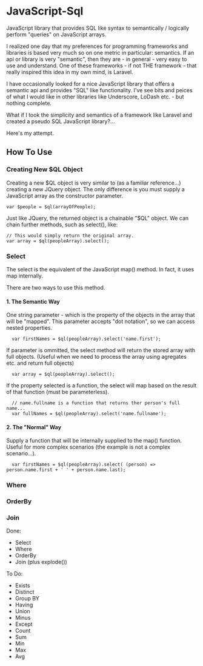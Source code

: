 # JavaScript-Sql
JavaScript library that provides SQL like syntax to semantically / logically perform "queries" on JavaScript arrays.

I realized one day that my preferences for programming frameworks and libraries is based very much so on one metric in particular: semantics. If an api or library is very "semantic", then they are - in general - very easy to use and understand. One of these frameworks - if not THE framework - that really inspired this idea in my own mind, is Laravel.

I have occasionally looked for a nice JavaScript library that offers a semantic api and provides "SQL" like functionality. I've see bits and peices of what I would like in other libraries like Underscore, LoDash etc. - but nothing complete.

What if I took the simplicity and semantics of a framework like Laravel and created a pseudo SQL JavaScript library?...

Here's my attempt.

## How To Use

### Creating New $QL Object
Creating a new $QL object is very similar to (as a familiar reference...) creating a new JQuery object. The only difference is you must supply a JavaScript array as the constructor parameter. 

```
var $people = $ql(arrayOfPeople);
```

Just like JQuery, the returned object is a chainable "$QL" object. We can chain further methods, such as select(), like:

```
// This would simply return the original array.
var array = $ql(peopleArray).select();
```

### Select

The select is the equivalent of the JavaScript map() method. In fact, it uses map internally. 

There are two ways to use this method.

#### 1. The Semantic Way
One string parameter - which is the property of the objects in the array that will be "mapped".
This parameter accepts "dot notation", so we can access nested properties.

```
  var firstNames = $ql(peopleArray).select('name.first');
```

If parameter is ommitted, the select method will return the stored array with full objects. (Useful when we need to process the array using agregates etc. and return full objects)

```
  var array = $ql(peopleArray).select();
```

If the property selected is a function, the select will map based on the result of that function (must be parameterless).

```
  // name.fullname is a function that returns ther person's full name...
  var fullNames = $ql(peopleArray).select('name.fullname');
```


#### 2. The "Normal" Way
Supply a function that will be internally supplied to the map() function. Useful for more complex scenarios (the example is not a complex scenario...).

```
  var firstNames = $ql(peopleArray).select( (person) => person.name.first + ' ' + person.name.last);
```

### Where

### OrderBy

### Join


Done:
+ Select
+ Where
+ OrderBy
+ Join (plus explode())

To Do: 
+ Exists
+ Distinct
+ Group BY
+ Having
+ Union
+ Minus
+ Except
+ Count
+ Sum
+ Min
+ Max
+ Avg

